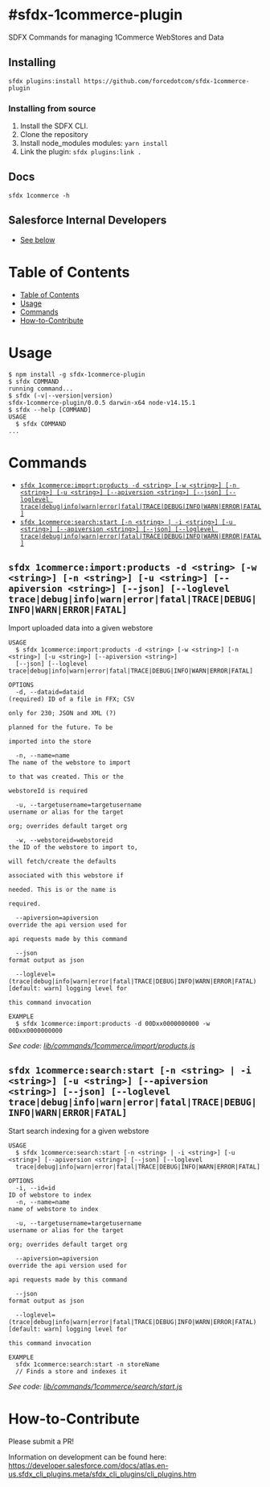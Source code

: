 #sfdx-1commerce-plugin
=====================

SDFX Commands for managing 1Commerce WebStores and Data

## Installing

```
sfdx plugins:install https://github.com/forcedotcom/sfdx-1commerce-plugin
```

### Installing from source
1. Install the SDFX CLI.
1. Clone the repository
1. Install node_modules modules: `yarn install`
1. Link the plugin: `sfdx plugins:link .`

## Docs

```
sfdx 1commerce -h
```

## Salesforce Internal Developers

* [See below](#sfdc-internal)

# Table of Contents

<!-- toc -->
* [Table of Contents](#table-of-contents)
* [Usage](#usage)
* [Commands](#commands)
* [How-to-Contribute](#how-to-contribute)
<!-- tocstop -->
<!-- install -->

# Usage
<!-- usage -->
```sh-session
$ npm install -g sfdx-1commerce-plugin
$ sfdx COMMAND
running command...
$ sfdx (-v|--version|version)
sfdx-1commerce-plugin/0.0.5 darwin-x64 node-v14.15.1
$ sfdx --help [COMMAND]
USAGE
  $ sfdx COMMAND
...
```
<!-- usagestop -->

# Commands

<!-- commands -->
* [`sfdx 1commerce:import:products -d <string> [-w <string>] [-n <string>] [-u <string>] [--apiversion <string>] [--json] [--loglevel trace|debug|info|warn|error|fatal|TRACE|DEBUG|INFO|WARN|ERROR|FATAL]`](#sfdx-1commerceimportproducts--d-string--w-string--n-string--u-string---apiversion-string---json---loglevel-tracedebuginfowarnerrorfataltracedebuginfowarnerrorfatal)
* [`sfdx 1commerce:search:start [-n <string> | -i <string>] [-u <string>] [--apiversion <string>] [--json] [--loglevel trace|debug|info|warn|error|fatal|TRACE|DEBUG|INFO|WARN|ERROR|FATAL]`](#sfdx-1commercesearchstart--n-string---i-string--u-string---apiversion-string---json---loglevel-tracedebuginfowarnerrorfataltracedebuginfowarnerrorfatal)

## `sfdx 1commerce:import:products -d <string> [-w <string>] [-n <string>] [-u <string>] [--apiversion <string>] [--json] [--loglevel trace|debug|info|warn|error|fatal|TRACE|DEBUG|INFO|WARN|ERROR|FATAL]`

Import uploaded data into a given webstore

```
USAGE
  $ sfdx 1commerce:import:products -d <string> [-w <string>] [-n <string>] [-u <string>] [--apiversion <string>] 
  [--json] [--loglevel trace|debug|info|warn|error|fatal|TRACE|DEBUG|INFO|WARN|ERROR|FATAL]

OPTIONS
  -d, --dataid=dataid                                                               (required) ID of a file in FFX; CSV
                                                                                    only for 230; JSON and XML (?)
                                                                                    planned for the future. To be
                                                                                    imported into the store

  -n, --name=name                                                                   The name of the webstore to import
                                                                                    to that was created. This or the
                                                                                    webstoreId is required

  -u, --targetusername=targetusername                                               username or alias for the target
                                                                                    org; overrides default target org

  -w, --webstoreid=webstoreid                                                       the ID of the webstore to import to,
                                                                                    will fetch/create the defaults
                                                                                    associated with this webstore if
                                                                                    needed. This is or the name is
                                                                                    required.

  --apiversion=apiversion                                                           override the api version used for
                                                                                    api requests made by this command

  --json                                                                            format output as json

  --loglevel=(trace|debug|info|warn|error|fatal|TRACE|DEBUG|INFO|WARN|ERROR|FATAL)  [default: warn] logging level for
                                                                                    this command invocation

EXAMPLE
  $ sfdx 1commerce:import:products -d 00Dxx0000000000 -w 00Dxx0000000000
```

_See code: [lib/commands/1commerce/import/products.js](https://github.com/forcedotcom/sfdx-1commerce-plugin/blob/v0.0.5/lib/commands/1commerce/import/products.js)_

## `sfdx 1commerce:search:start [-n <string> | -i <string>] [-u <string>] [--apiversion <string>] [--json] [--loglevel trace|debug|info|warn|error|fatal|TRACE|DEBUG|INFO|WARN|ERROR|FATAL]`

Start search indexing for a given webstore

```
USAGE
  $ sfdx 1commerce:search:start [-n <string> | -i <string>] [-u <string>] [--apiversion <string>] [--json] [--loglevel 
  trace|debug|info|warn|error|fatal|TRACE|DEBUG|INFO|WARN|ERROR|FATAL]

OPTIONS
  -i, --id=id                                                                       ID of webstore to index
  -n, --name=name                                                                   name of webstore to index

  -u, --targetusername=targetusername                                               username or alias for the target
                                                                                    org; overrides default target org

  --apiversion=apiversion                                                           override the api version used for
                                                                                    api requests made by this command

  --json                                                                            format output as json

  --loglevel=(trace|debug|info|warn|error|fatal|TRACE|DEBUG|INFO|WARN|ERROR|FATAL)  [default: warn] logging level for
                                                                                    this command invocation

EXAMPLE
  sfdx 1commerce:search:start -n storeName
  // Finds a store and indexes it
```

_See code: [lib/commands/1commerce/search/start.js](https://github.com/forcedotcom/sfdx-1commerce-plugin/blob/v0.0.5/lib/commands/1commerce/search/start.js)_
<!-- commandsstop -->
<!-- debugging-your-plugin -->

# How-to-Contribute

Please submit a PR! 

Information on development can be found here: https://developer.salesforce.com/docs/atlas.en-us.sfdx_cli_plugins.meta/sfdx_cli_plugins/cli_plugins.htm
